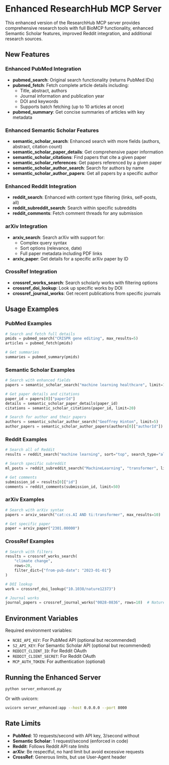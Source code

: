 # Enhanced ResearchHub MCP Server

This enhanced version of the ResearchHub MCP server provides comprehensive research tools with full BioMCP functionality, enhanced Semantic Scholar features, improved Reddit integration, and additional research sources.

## New Features

### Enhanced PubMed Integration
- **pubmed_search**: Original search functionality (returns PubMed IDs)
- **pubmed_fetch**: Fetch complete article details including:
  - Title, abstract, authors
  - Journal information and publication year
  - DOI and keywords
  - Supports batch fetching (up to 10 articles at once)
- **pubmed_summary**: Get concise summaries of articles with key metadata

### Enhanced Semantic Scholar Features
- **semantic_scholar_search**: Enhanced search with more fields (authors, abstract, citation count)
- **semantic_scholar_paper_details**: Get comprehensive paper information
- **semantic_scholar_citations**: Find papers that cite a given paper
- **semantic_scholar_references**: Get papers referenced by a given paper
- **semantic_scholar_author_search**: Search for authors by name
- **semantic_scholar_author_papers**: Get all papers by a specific author

### Enhanced Reddit Integration
- **reddit_search**: Enhanced with content type filtering (links, self-posts, all)
- **reddit_subreddit_search**: Search within specific subreddits
- **reddit_comments**: Fetch comment threads for any submission

### arXiv Integration
- **arxiv_search**: Search arXiv with support for:
  - Complex query syntax
  - Sort options (relevance, date)
  - Full paper metadata including PDF links
- **arxiv_paper**: Get details for a specific arXiv paper by ID

### CrossRef Integration
- **crossref_works_search**: Search scholarly works with filtering options
- **crossref_doi_lookup**: Look up specific works by DOI
- **crossref_journal_works**: Get recent publications from specific journals

## Usage Examples

### PubMed Examples
```python
# Search and fetch full details
pmids = pubmed_search("CRISPR gene editing", max_results=5)
articles = pubmed_fetch(pmids)

# Get summaries
summaries = pubmed_summary(pmids)
```

### Semantic Scholar Examples
```python
# Search with enhanced fields
papers = semantic_scholar_search("machine learning healthcare", limit=10)

# Get paper details and citations
paper_id = papers[0]["paperId"]
details = semantic_scholar_paper_details(paper_id)
citations = semantic_scholar_citations(paper_id, limit=20)

# Search for author and their papers
authors = semantic_scholar_author_search("Geoffrey Hinton", limit=5)
author_papers = semantic_scholar_author_papers(authors[0]["authorId"])
```

### Reddit Examples
```python
# Search all of Reddit
results = reddit_search("machine learning", sort="top", search_type="all")

# Search specific subreddit
ml_posts = reddit_subreddit_search("MachineLearning", "transformer", limit=10)

# Get comments
submission_id = results[0]["id"]
comments = reddit_comments(submission_id, limit=50)
```

### arXiv Examples
```python
# Search with arXiv syntax
papers = arxiv_search("cat:cs.AI AND ti:transformer", max_results=10)

# Get specific paper
paper = arxiv_paper("2301.00000")
```

### CrossRef Examples
```python
# Search with filters
results = crossref_works_search(
    "climate change", 
    rows=20,
    filter_dict={"from-pub-date": "2023-01-01"}
)

# DOI lookup
work = crossref_doi_lookup("10.1038/nature12373")

# Journal works
journal_papers = crossref_journal_works("0028-0836", rows=10)  # Nature ISSN
```

## Environment Variables

Required environment variables:
- `NCBI_API_KEY`: For PubMed API (optional but recommended)
- `S2_API_KEY`: For Semantic Scholar API (optional but recommended)
- `REDDIT_CLIENT_ID`: For Reddit OAuth
- `REDDIT_CLIENT_SECRET`: For Reddit OAuth
- `MCP_AUTH_TOKEN`: For authentication (optional)

## Running the Enhanced Server

```bash
python server_enhanced.py
```

Or with uvicorn:
```bash
uvicorn server_enhanced:app --host 0.0.0.0 --port 8000
```

## Rate Limits

- **PubMed**: 10 requests/second with API key, 3/second without
- **Semantic Scholar**: 1 request/second (enforced in code)
- **Reddit**: Follows Reddit API rate limits
- **arXiv**: Be respectful, no hard limit but avoid excessive requests
- **CrossRef**: Generous limits, but use User-Agent header